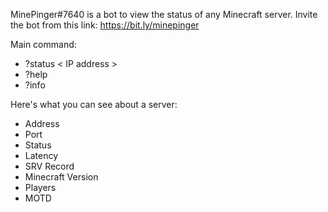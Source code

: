 MinePinger#7640 is a bot to view the status of any Minecraft server.
Invite the bot from this link: https://bit.ly/minepinger

Main command:
- ?status < IP address >
- ?help
- ?info

Here's what you can see about a server:
- Address
- Port
- Status
- Latency
- SRV Record
- Minecraft Version
- Players
- MOTD
